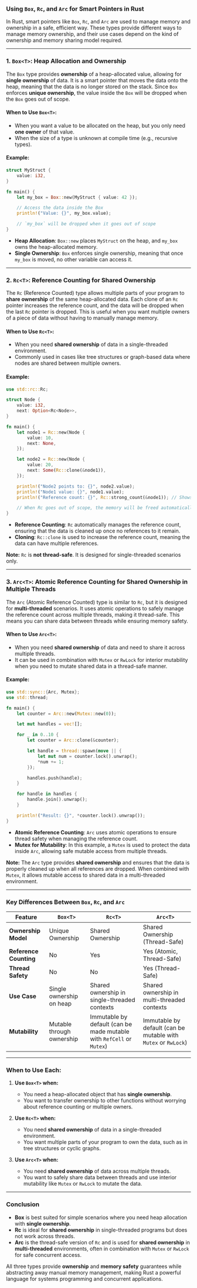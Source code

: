 ### **Using `Box`, `Rc`, and `Arc` for Smart Pointers in Rust**

In Rust, smart pointers like `Box`, `Rc`, and `Arc` are used to manage memory and ownership in a safe, efficient way. These types provide different ways to manage memory ownership, and their use cases depend on the kind of ownership and memory sharing model required.

---

### **1. `Box<T>`: Heap Allocation and Ownership**

The `Box` type provides **ownership** of a heap-allocated value, allowing for **single ownership** of data. It is a smart pointer that moves the data onto the heap, meaning that the data is no longer stored on the stack. Since `Box` enforces **unique ownership**, the value inside the `Box` will be dropped when the `Box` goes out of scope.

#### **When to Use `Box<T>`:**
- When you want a value to be allocated on the heap, but you only need **one owner** of that value.
- When the size of a type is unknown at compile time (e.g., recursive types).

#### **Example:**

```rust
struct MyStruct {
    value: i32,
}

fn main() {
    let my_box = Box::new(MyStruct { value: 42 });

    // Access the data inside the Box
    println!("Value: {}", my_box.value);

    // `my_box` will be dropped when it goes out of scope
}
```

- **Heap Allocation**: `Box::new` places `MyStruct` on the heap, and `my_box` owns the heap-allocated memory.
- **Single Ownership**: `Box` enforces single ownership, meaning that once `my_box` is moved, no other variable can access it.

---

### **2. `Rc<T>`: Reference Counting for Shared Ownership**

The `Rc` (Reference Counted) type allows multiple parts of your program to **share ownership** of the same heap-allocated data. Each clone of an `Rc` pointer increases the reference count, and the data will be dropped when the last `Rc` pointer is dropped. This is useful when you want multiple owners of a piece of data without having to manually manage memory.

#### **When to Use `Rc<T>`:**
- When you need **shared ownership** of data in a single-threaded environment.
- Commonly used in cases like tree structures or graph-based data where nodes are shared between multiple owners.

#### **Example:**

```rust
use std::rc::Rc;

struct Node {
    value: i32,
    next: Option<Rc<Node>>,
}

fn main() {
    let node1 = Rc::new(Node {
        value: 10,
        next: None,
    });

    let node2 = Rc::new(Node {
        value: 20,
        next: Some(Rc::clone(&node1)),
    });

    println!("Node2 points to: {}", node2.value);
    println!("Node1 value: {}", node1.value);
    println!("Reference count: {}", Rc::strong_count(&node1)); // Shows the reference count

    // When Rc goes out of scope, the memory will be freed automatically.
}
```

- **Reference Counting**: `Rc` automatically manages the reference count, ensuring that the data is cleaned up once no references to it remain.
- **Cloning**: `Rc::clone` is used to increase the reference count, meaning the data can have multiple references.

**Note:** `Rc` is **not thread-safe**. It is designed for single-threaded scenarios only.

---

### **3. `Arc<T>`: Atomic Reference Counting for Shared Ownership in Multiple Threads**

The `Arc` (Atomic Reference Counted) type is similar to `Rc`, but it is designed for **multi-threaded** scenarios. It uses atomic operations to safely manage the reference count across multiple threads, making it thread-safe. This means you can share data between threads while ensuring memory safety.

#### **When to Use `Arc<T>`:**
- When you need **shared ownership** of data and need to share it across multiple threads.
- It can be used in combination with `Mutex` or `RwLock` for interior mutability when you need to mutate shared data in a thread-safe manner.

#### **Example:**

```rust
use std::sync::{Arc, Mutex};
use std::thread;

fn main() {
    let counter = Arc::new(Mutex::new(0));

    let mut handles = vec![];

    for _ in 0..10 {
        let counter = Arc::clone(&counter);

        let handle = thread::spawn(move || {
            let mut num = counter.lock().unwrap();
            *num += 1;
        });

        handles.push(handle);
    }

    for handle in handles {
        handle.join().unwrap();
    }

    println!("Result: {}", *counter.lock().unwrap());
}
```

- **Atomic Reference Counting**: `Arc` uses atomic operations to ensure thread safety when managing the reference count.
- **Mutex for Mutability**: In this example, a `Mutex` is used to protect the data inside `Arc`, allowing safe mutable access from multiple threads.

**Note:** The `Arc` type provides **shared ownership** and ensures that the data is properly cleaned up when all references are dropped. When combined with `Mutex`, it allows mutable access to shared data in a multi-threaded environment.

---

### **Key Differences Between `Box`, `Rc`, and `Arc`**

| Feature                       | `Box<T>`                    | `Rc<T>`                   | `Arc<T>`                    |
|-------------------------------|-----------------------------|---------------------------|-----------------------------|
| **Ownership Model**            | Unique Ownership            | Shared Ownership          | Shared Ownership (Thread-Safe) |
| **Reference Counting**         | No                          | Yes                       | Yes (Atomic, Thread-Safe)   |
| **Thread Safety**              | No                          | No                        | Yes (Thread-Safe)           |
| **Use Case**                   | Single ownership on heap    | Shared ownership in single-threaded contexts | Shared ownership in multi-threaded contexts |
| **Mutability**                 | Mutable through ownership   | Immutable by default (can be made mutable with `RefCell` or `Mutex`) | Immutable by default (can be mutable with `Mutex` or `RwLock`) |

---

### **When to Use Each:**

1. **Use `Box<T>` when:**
   - You need a heap-allocated object that has **single ownership**.
   - You want to transfer ownership to other functions without worrying about reference counting or multiple owners.

2. **Use `Rc<T>` when:**
   - You need **shared ownership** of data in a single-threaded environment.
   - You want multiple parts of your program to own the data, such as in tree structures or cyclic graphs.

3. **Use `Arc<T>` when:**
   - You need **shared ownership** of data across multiple threads.
   - You want to safely share data between threads and use interior mutability like `Mutex` or `RwLock` to mutate the data.

---

### **Conclusion**

- **Box** is best suited for simple scenarios where you need heap allocation with **single ownership**.
- **Rc** is ideal for **shared ownership** in single-threaded programs but does not work across threads.
- **Arc** is the thread-safe version of `Rc` and is used for **shared ownership** in **multi-threaded** environments, often in combination with `Mutex` or `RwLock` for safe concurrent access.

All three types provide **ownership** and **memory safety** guarantees while abstracting away manual memory management, making Rust a powerful language for systems programming and concurrent applications.
